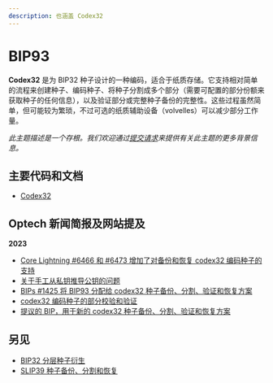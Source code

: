 ```yaml
---
description: 也涵盖 Codex32
---
```


# BIP93

**Codex32** 是为 BIP32 种子设计的一种编码，适合于纸质存储。它支持相对简单的流程来创建种子、编码种子、将种子分割成多个部分（需要可配置的部分份额来获取种子的任何信息），以及验证部分或完整种子备份的完整性。这些过程虽然简单，但可能较为繁琐，不过可选的纸质辅助设备（volvelles）可以减少部分工作量。

_此主题描述是一个存根。我们欢迎通过_[_提交请求_](https://github.com/bitcoinops/bitcoinops.github.io/edit/master/\_topics/en/codex32.md)_来提供有关此主题的更多背景信息。_

## 主要代码和文档

* [Codex32](https://secretcodex32.com/)

## Optech 新闻简报及网站提及

**2023**

* [Core Lightning #6466 和 #6473 增加了对备份和恢复 codex32 编码种子的支持](https://bitcoinops.org/en/newsletters/2023/08/09/#core-lightning-6466)
* [关于手工从私钥推导公钥的问题](https://bitcoinops.org/en/newsletters/2023/07/26/#how-can-i-manually-on-paper-calculate-a-bitcoin-public-key-from-a-private-key)
* [BIPs #1425 将 BIP93 分配给 codex32 种子备份、分割、验证和恢复方案](https://bitcoinops.org/en/newsletters/2023/03/29/#bips-1425)
* [codex32 编码种子的部分校验和验证](https://bitcoinops.org/en/newsletters/2023/03/01/#faster-seed-backup-checksums)
* [提议的 BIP，用于新的 codex32 种子备份、分割、验证和恢复方案](https://bitcoinops.org/en/newsletters/2023/02/22/#proposed-bip-for-codex32-seed-encoding-scheme)

## 另见

* [BIP32 分层种子衍生](https://bitcoinops.org/en/topics/hd-key-generation/)
* [SLIP39 种子备份、分割和恢复](https://github.com/satoshilabs/slips/blob/master/slip-0039.md)
